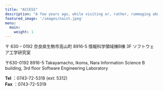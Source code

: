 ```yaml
---
title: "ACCESS"
description: "A few years ago, while visiting or, rather, rummaging about Notre-Dame, the author of this book found, in an obscure nook of one of the towers, the following word, engraved by hand upon the wall: —ANANKE."
featured_image: '/images/naist.jpeg'
menu:
  main:
    weight: 1
---
```

〒 630 – 0192 奈良県生駒市高山町 8916-5 情報科学領域棟B棟 3F ソフトウェア工学研究室

〒630-0192
8916-5 Takayamacho, Ikoma, Nara
Information Science B building, 3rd floor
Software Engineering Laboratory

**Tel** ：0743-72-5318 (ext: 5312)   
**Fax** ：0743-72-5319
